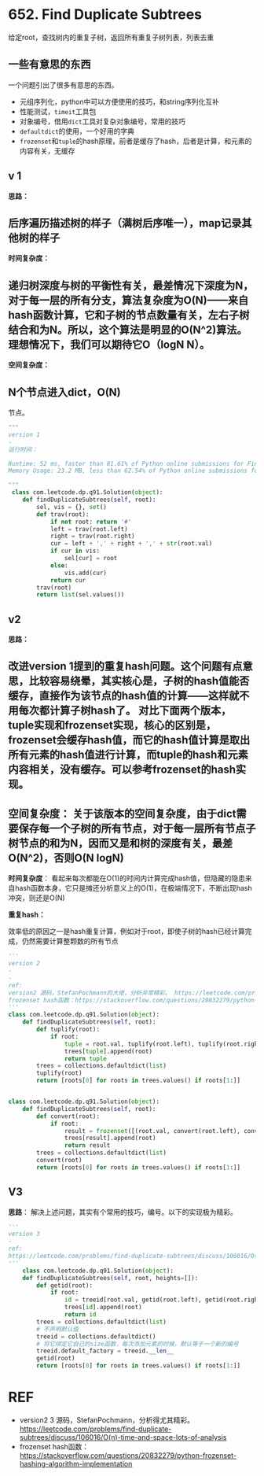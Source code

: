 # 652. Find Duplicate Subtrees

给定root，查找树内的重复子树，返回所有重复子树列表，列表去重

## 一些有意思的东西

一个问题引出了很多有意思的东西。

- 元组序列化，python中可以方便使用的技巧，和string序列化互补
- 性能测试，`timeit`工具包
- 对象编号，借用`dict`工具对复杂对象编号，常用的技巧
- `defaultdict`的使用，一个好用的字典
-  `frozenset`和`tuple`的hash原理，前者是缓存了hash，后者是计算，和元素的内容有关，无缓存

## v 1

**思路：**

后序遍历描述树的样子（满树后序唯一），map记录其他树的样子
-
**时间复杂度：**

递归树深度与树的平衡性有关，最差情况下深度为N，对于每一层的所有分支，算法复杂度为O(N)——来自hash函数计算，它和子树的节点数量有关，左右子树结合和为N。所以，这个算法是明显的O(N^2)算法。理想情况下，我们可以期待它O（logN N）。
-
**空间复杂度：**

N个节点进入dict，O(N)
-
节点。

````python
""" 
version 1
-
运行时间：

Runtime: 52 ms, faster than 81.61% of Python online submissions for Find Duplicate Subtrees.
Memory Usage: 23.2 MB, less than 62.54% of Python online submissions for Find Duplicate Subtrees.

"""
 class com.leetcode.dp.q91.Solution(object):
    def findDuplicateSubtrees(self, root):
        sel, vis = {}, set()
        def trav(root):
            if not root: return '#'
            left = trav(root.left)
            right = trav(root.right)
            cur = left + ',' + right + ',' + str(root.val)
            if cur in vis:
                sel[cur] = root
            else:
                vis.add(cur)
            return cur
        trav(root)
        return list(sel.values())
````

## v2

**思路：**

改进version 1提到的重复hash问题。这个问题有点意思，比较容易绕晕，其实核心是，子树的hash值能否缓存，直接作为该节点的hash值的计算——这样就不用每次都计算子树hash了。
对比下面两个版本，tuple实现和frozenset实现，核心的区别是，frozenset会缓存hash值，而它的hash值计算是取出所有元素的hash值进行计算，而tuple的hash和元素内容相关，没有缓存。可以参考frozenset的hash实现。
-
**空间复杂度**：
关于该版本的空间复杂度，由于dict需要保存每一个子树的所有节点，对于每一层所有节点子树节点的和为N，因而又是和树的深度有关，最差O(N^2)，否则O(N logN)
-
**时间复杂度**：
看起来每次都能在O(1)的时间内计算完成hash值，但隐藏的隐患来自hash函数本身，它只是摊还分析意义上的O(1)，在极端情况下，不断出现hash冲突，则还是O(N)

**重复hash：**

效率低的原因之一是hash重复计算，例如对于root，即使子树的hash已经计算完成，仍然需要计算整颗数的所有节点

````python
'''
version 2
-
-
ref: 
version2 源码，StefanPochmann的大佬，分析非常精彩。 https://leetcode.com/problems/find-duplicate-subtrees/discuss/106016/O(n)-time-and-space-lots-of-analysis
frozenset hash函数：https://stackoverflow.com/questions/20832279/python-frozenset-hashing-algorithm-implementation
'''
class com.leetcode.dp.q91.Solution(object):
    def findDuplicateSubtrees(self, root):
        def tuplify(root):
            if root:
                tuple = root.val, tuplify(root.left), tuplify(root.right)
                trees[tuple].append(root)
                return tuple
        trees = collections.defaultdict(list)
        tuplify(root)
        return [roots[0] for roots in trees.values() if roots[1:]]


class com.leetcode.dp.q91.Solution(object):
    def findDuplicateSubtrees(self, root):
        def convert(root):
            if root:
                result = frozenset([(root.val, convert(root.left), convert(root.right))])
                trees[result].append(root)
                return result
        trees = collections.defaultdict(list)
        convert(root)
        return [roots[0] for roots in trees.values() if roots[1:]]
````

## V3

**思路**：
解决上述问题，其实有个常用的技巧，编号。以下的实现极为精彩。

````PYTHON
'''
version 3
-
ref:
https://leetcode.com/problems/find-duplicate-subtrees/discuss/106016/O(n)-time-and-space-lots-of-analysis
'''
    class com.leetcode.dp.q91.Solution(object):
    def findDuplicateSubtrees(self, root, heights=[]):
        def getid(root):
            if root:
                id = treeid[root.val, getid(root.left), getid(root.right)]
                trees[id].append(root)
                return id
        trees = collections.defaultdict(list)
        # 不声明默认值
        treeid = collections.defaultdict()
        # 将它绑定它自己的size函数，每次添加元素的时候，默认等于一个新的编号
        treeid.default_factory = treeid.__len__
        getid(root)
        return [roots[0] for roots in trees.values() if roots[1:]]
````



# REF

- version2 3 源码，StefanPochmann，分析得尤其精彩。 https://leetcode.com/problems/find-duplicate-subtrees/discuss/106016/O(n)-time-and-space-lots-of-analysis
- frozenset hash函数：https://stackoverflow.com/questions/20832279/python-frozenset-hashing-algorithm-implementation